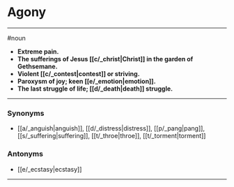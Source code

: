 # Agony
---
#noun
- **Extreme pain.**
- **The sufferings of Jesus [[c/_christ|Christ]] in the garden of Gethsemane.**
- **Violent [[c/_contest|contest]] or striving.**
- **Paroxysm of joy; keen [[e/_emotion|emotion]].**
- **The last struggle of life; [[d/_death|death]] struggle.**
---
### Synonyms
- [[a/_anguish|anguish]], [[d/_distress|distress]], [[p/_pang|pang]], [[s/_suffering|suffering]], [[t/_throe|throe]], [[t/_torment|torment]]
### Antonyms
- [[e/_ecstasy|ecstasy]]
---
